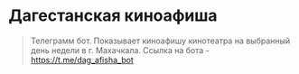 # Дагестанская киноафиша

> Телеграмм бот. Показывает киноафишу кинотеатра на выбранный день недели в г. Махачкала. Ссылка на бота - https://t.me/dag_afisha_bot

